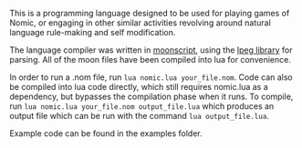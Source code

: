 This is a programming language designed to be used for playing games of Nomic, or engaging
in other similar activities revolving around natural language rule-making and self modification.

The language compiler was written in [moonscript](http://moonscript.org/), using the
[lpeg library](http://www.inf.puc-rio.br/~roberto/lpeg/) for parsing. All of the moon files
have been compiled into lua for convenience.

In order to run a .nom file, run `lua nomic.lua your_file.nom`. Code can also be compiled
into lua code directly, which still requires nomic.lua as a dependency, but bypasses the
compilation phase when it runs. To compile, run `lua nomic.lua your_file.nom output_file.lua`
which produces an output file which can be run with the command `lua output_file.lua`.

Example code can be found in the examples folder.
